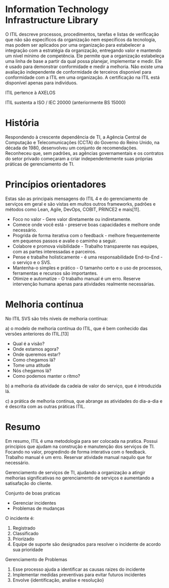 # Information Technology Infrastructure Library

O ITIL descreve processos, procedimentos, tarefas e listas de verificação que não são específicos da organização nem específicos da tecnologia, mas podem ser aplicados por uma organização para estabelecer a integração com a estratégia da organização, entregando valor e mantendo um nível mínimo de competência. Ele permite que a organização estabeleça uma linha de base a partir da qual possa planejar, implementar e medir. Ele é usado para demonstrar conformidade e medir a melhoria. Não existe uma avaliação independente de conformidade de terceiros disponível para conformidade com a ITIL em uma organização. A certificação na ITIL está disponível apenas para indivíduos.

ITIL pertence à AXELOS

ITIL sustenta a ISO / IEC 20000 (anteriormente BS 15000)

# História

Respondendo à crescente dependência de TI, a Agência Central de Computação e Telecomunicações (CCTA) do Governo do Reino Unido, na década de 1980, desenvolveu um conjunto de recomendações. Reconheceu que, sem padrões, as agências governamentais e os contratos do setor privado começaram a criar independentemente suas próprias práticas de gerenciamento de TI.

# Princípios orientadores

Estas são as principais mensagens do ITIL 4 e do gerenciamento de serviços em geral e são vistas em muitos outros frameworks, padrões e métodos como Lean, Agile, DevOps, COBIT, PRINCE2 e mais[11].

- Foco no valor - Gere valor diretamente ou indiretamente.
- Comece onde você está - preserve boas capacidades e melhore onde necessário.
- Progrida de forma iterativa com o feedback - melhore frequentemente em pequenos passos e avalie o caminho a seguir.
- Colabore e promova visibilidade - Trabalho transparente nas equipes, com as partes interessadas e parceiros.
- Pense e trabalhe holisticamente - é uma responsabilidade End-to-End - o serviço e o SVS.
- Mantenha-o simples e prático - O tamanho certo e o uso de processos, ferramentas e recursos são importantes.
- Otimize e automatize - O trabalho manual é um erro. Reserve intervenção humana apenas para atividades realmente necessárias.

# Melhoria contínua

No ITIL SVS são três níveis de melhoria contínua:

a)    o modelo de melhoria contínua do ITIL, que é bem conhecido das versões anteriores do ITIL.[13]

- Qual é a visão?
- Onde estamos agora?
- Onde queremos estar?
- Como chegamos lá?
- Tome uma atitude
- Nós chegamos lá?
- Como podemos manter o ritmo?

b)    a melhoria da atividade da cadeia de valor do serviço, que é introduzida lá.

c)    a prática de melhoria contínua, que abrange as atividades do dia-a-dia e é descrita com as outras práticas ITIL.


# Resumo

Em resumo, ITIL é uma metodologia para ser colocada na pratica. Possui principios que ajudam na construção e manutenção dos serviços de TI. Focando no valor, progredindo de forma interativa com o feedback. Trabalho manual é um erro. Reservar atividade manual naquilo que for necessário. 

Gerenciamento de serviços de TI, ajudando a organização a atingir melhorias significativas no gerenciamento de serviços e aumentando a satisafação do cliente.

Conjunto de boas praticas

- Gerenciar incidentes
- Problemas de mudanças

O incidente é:
1. Registrado
2. Classificado
3. Priorizado
4. Equipe de suporte são designados para resolver o incidente de acordo sua prioridade

Gerenciamento de Problemas

1. Esse processo ajuda a identificar as causas raizes do incidente
2. Implementar medidas preventivas para evitar futuros incidentes
3. Envolve {identificação, analise e resolução}
